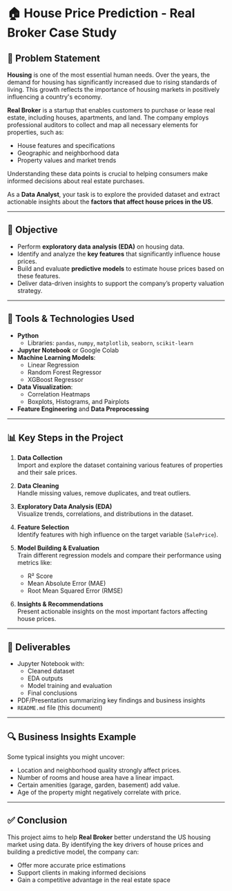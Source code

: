 
# 🏠 House Price Prediction - Real Broker Case Study

## 📌 Problem Statement

**Housing** is one of the most essential human needs. Over the years, the demand for housing has significantly increased due to rising standards of living. This growth reflects the importance of housing markets in positively influencing a country's economy.

**Real Broker** is a startup that enables customers to purchase or lease real estate, including houses, apartments, and land. The company employs professional auditors to collect and map all necessary elements for properties, such as:

- House features and specifications
- Geographic and neighborhood data
- Property values and market trends

Understanding these data points is crucial to helping consumers make informed decisions about real estate purchases.

As a **Data Analyst**, your task is to explore the provided dataset and extract actionable insights about the **factors that affect house prices in the US**.

---

## 🎯 Objective

- Perform **exploratory data analysis (EDA)** on housing data.
- Identify and analyze the **key features** that significantly influence house prices.
- Build and evaluate **predictive models** to estimate house prices based on these features.
- Deliver data-driven insights to support the company’s property valuation strategy.

---

## 🧰 Tools & Technologies Used

- **Python**
  - Libraries: `pandas`, `numpy`, `matplotlib`, `seaborn`, `scikit-learn`
- **Jupyter Notebook** or Google Colab
- **Machine Learning Models**:
  - Linear Regression
  - Random Forest Regressor
  - XGBoost Regressor
- **Data Visualization**:
  - Correlation Heatmaps
  - Boxplots, Histograms, and Pairplots
- **Feature Engineering** and **Data Preprocessing**

---

## 📊 Key Steps in the Project

1. **Data Collection**  
   Import and explore the dataset containing various features of properties and their sale prices.

2. **Data Cleaning**  
   Handle missing values, remove duplicates, and treat outliers.

3. **Exploratory Data Analysis (EDA)**  
   Visualize trends, correlations, and distributions in the dataset.

4. **Feature Selection**  
   Identify features with high influence on the target variable (`SalePrice`).

5. **Model Building & Evaluation**  
   Train different regression models and compare their performance using metrics like:
   - R² Score
   - Mean Absolute Error (MAE)
   - Root Mean Squared Error (RMSE)

6. **Insights & Recommendations**  
   Present actionable insights on the most important factors affecting house prices.

---

## 📌 Deliverables

- Jupyter Notebook with:
  - Cleaned dataset
  - EDA outputs
  - Model training and evaluation
  - Final conclusions
- PDF/Presentation summarizing key findings and business insights
- `README.md` file (this document)

---

## 🔍 Business Insights Example

Some typical insights you might uncover:
- Location and neighborhood quality strongly affect prices.
- Number of rooms and house area have a linear impact.
- Certain amenities (garage, garden, basement) add value.
- Age of the property might negatively correlate with price.

---

## ✅ Conclusion

This project aims to help **Real Broker** better understand the US housing market using data. By identifying the key drivers of house prices and building a predictive model, the company can:
- Offer more accurate price estimations
- Support clients in making informed decisions
- Gain a competitive advantage in the real estate space
